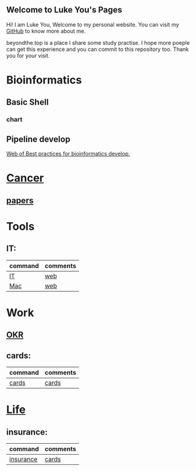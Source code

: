 ## Welcome to Luke You's Pages

Hi! I am Luke You, Welcome to my personal website. You can visit my [GitHub](https://github.com/xigyou) to know more about me.

beyondthe.top is a place I share some study practise. I hope more poeple can get this experience and you can commit to this repository too. Thank you for your visit.


# Bioinformatics
## Basic Shell
### chart

## Pipeline develop
[Web of Best practices for bioinformatics develop.](https://beyondthe.top/bioinfo-dev/)


# [Cancer](https://beyondthe.top/Cancer)
## [papers](https://beyondthe.top/papers)

# Tools
## IT:

| command | comments |
| :- | :- | 
| [IT](https://beyondthe.top/IT) | [web](https://beyondthe.top/web) |
| [Mac](https://beyondthe.top/mac) | [web](https://beyondthe.top/web) |

# Work
## [OKR](https://beyondthe.top/OKR)

## cards:

| command | comments |
| :- | :- | 
| [cards](https://beyondthe.top/cards) | [cards](https://beyondthe.top/cards) |


# [Life](https://beyondthe.top/life)

## insurance:

| command | comments |
| :- | :- | 
| [insurance](https://beyondthe.top/insurance) | [cards](https://beyondthe.top/cards) |

